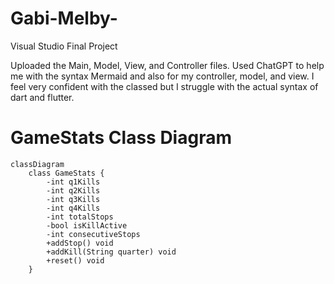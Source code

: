 # Gabi-Melby-
Visual Studio Final Project

Uploaded the Main, Model, View, and Controller files. 
Used ChatGPT to help me with the syntax Mermaid and also for my controller, model, and view. I feel very confident with the classed
but I struggle with the actual syntax of dart and flutter.

# GameStats Class Diagram

```mermaid
classDiagram
    class GameStats {
        -int q1Kills
        -int q2Kills
        -int q3Kills
        -int q4Kills
        -int totalStops
        -bool isKillActive
        -int consecutiveStops
        +addStop() void
        +addKill(String quarter) void
        +reset() void
    }

